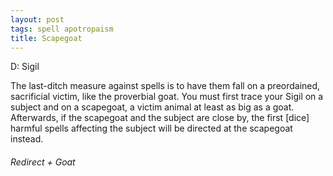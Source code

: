 ```yaml
---
layout: post
tags: spell apotropaism
title: Scapegoat
---
```


D: Sigil

The last-ditch measure against spells is to have them fall on a preordained, sacrificial victim, like the proverbial goat. You must first trace your Sigil on a subject and on a scapegoat, a victim animal at least as big as a goat. Afterwards, if the scapegoat and the subject are close by, the first [dice] harmful spells affecting the subject will be directed at the scapegoat instead.

###### Redirect + Goat

